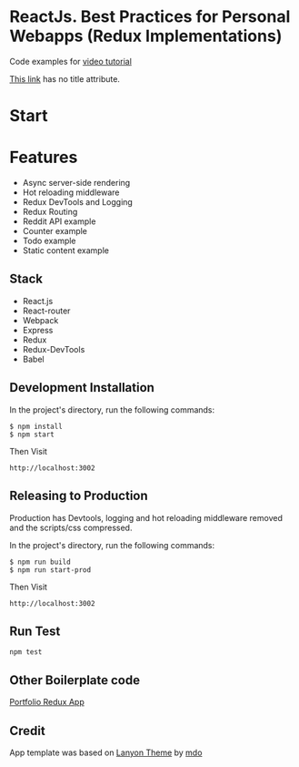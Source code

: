 # ReactJs. Best Practices for Personal Webapps (Redux Implementations)
Code examples for [video tutorial](https://www.youtube.com/playlist?list=PLPgDBCA1Cb3Ngjpo21aFkdqVT2H0fZu3W)

[This link](http://example.net/) has no title attribute.
# Start

# Features

- Async server-side rendering
- Hot reloading middleware
- Redux DevTools and Logging
- Redux Routing
- Reddit API example
- Counter example
- Todo example
- Static content example

## Stack

- React.js
- React-router
- Webpack
- Express
- Redux
- Redux-DevTools
- Babel

## Development Installation

In the project's directory, run the following commands:

```
$ npm install
$ npm start
```

Then Visit

```
http://localhost:3002
```

## Releasing to Production

Production has Devtools, logging and hot reloading middleware removed and the scripts/css compressed. 

In the project's directory, run the following commands:

```
$ npm run build
$ npm run start-prod
```

Then Visit

```
http://localhost:3002
```

## Run Test
```
npm test
```

## Other Boilerplate code

[Portfolio Redux App](https://github.com/caljrimmer/portfolio-redux-app)

## Credit

App template was based on [Lanyon Theme](https://github.com/poole/lanyon) by [mdo](https://github.com/mdo)
